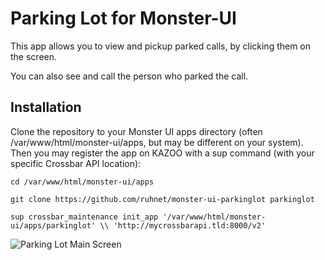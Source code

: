 # Parking Lot for Monster-UI

This app allows you to view and pickup parked calls, by clicking them on the screen.

You can also see and call the person who parked the call.

## Installation
Clone the repository to your Monster UI apps directory (often /var/www/html/monster-ui/apps, but may be different on your system). Then you may register the app on KAZOO with a sup command (with your specific Crossbar API location):

```cd /var/www/html/monster-ui/apps```

```git clone https://github.com/ruhnet/monster-ui-parkinglot parkinglot```

```sup crossbar_maintenance init_app '/var/www/html/monster-ui/apps/parkinglot' \\ 'http://mycrossbarapi.tld:8000/v2'```

![Parking Lot Main Screen](https://github.com/ruhnet/monster-ui-parkinglot/raw/master/metadata/screenshots/Parkinglot.png)

